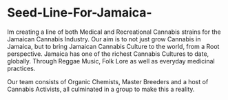# Seed-Line-For-Jamaica-
Im creating a line of both Medical and Recreational Cannabis strains for the Jamaican Cannabis Industry.
Our aim is to not just grow Cannabis in Jamaica, but to bring Jamaican Cannabis Culture to the world, from a Root perspective.
Jamaica has one of the richest Cannabis Cultures to date, globally. Through Reggae Music, Folk Lore as well as everyday medicinal practices.

Our team consists of Organic Chemists, Master Breeders and a host of Cannabis Activists, all culminated in a group to make this a reality.
